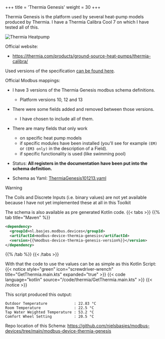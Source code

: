 +++
title = 'Thermia Genesis'
weight = 30
+++

Thermia Genesis is the platform used by several heat-pump models produced by Thermia.
I have a Thermia Calibra Cool 7 on which I have tested all of this.

![Thermia Heatpump](/ThermiaInverter.png?width=200px&lightbox=false)

Official website:
- https://thermia.com/products/ground-source-heat-pumps/thermia-calibra/

Used versions of the specification [can be found here](https://github.com/nielsbasjes/modbus-devices/tree/main/modbus-device-thermia-genesis/spec-official).

Official Modbus mappings:
- I have 3 versions of the Thermia Genesis modbus schema definitions.
  - Platform versions 10, 12 and 13
- There were some fields added and removed between those versions.
  - I have chosen to include all of them.
- There are many fields that only work 
  - on specific heat pump models
  - if specific modules have been installed (you'll see for example `(EM)` or `(EM3 only)` in the description of a Field).
  - if specific functionality is used (like swimming pool)

- Status: **All registers in the documentation have been put into the schema definition.**

- Schema as Yaml: [ThermiaGenesis101213.yaml](https://github.com/nielsbasjes/modbus-devices/blob/main/modbus-device-thermia-genesis/ThermiaGenesis101213.yaml)

> [!WARNING]
> The Coils and Discrete Inputs (i.e. binary values) are not yet available because I have not yet implemented these at all in this Toolkit

The schema is also available as pre generated Kotlin code.
{{< tabs >}}
{{% tab title="Maven" %}}
```xml
<dependency>
  <groupId>nl.basjes.modbus.devices</groupId>
  <artifactId>modbus-device-thermia-genesis</artifactId>
  <version>{{%modbus-device-thermia-genesis-version%}}</version>
</dependency>
```
{{% /tab %}}
{{< /tabs >}}

With that the code to use the values can be as simple as this Kotlin Script:
{{< notice style="green" icon="screwdriver-wrench" title="GetThermia.main.kts" expanded="true" >}}
{{< code language="kotlin" source="/code/thermia/GetThermia.main.kts" >}}
{{< /notice >}}

This script produced this output:

    Outdoor Temperature            : 22.83 °C
    Room Temperature               : 22.5 °C
    Tap Water Weighted Temperature : 53.2 °C
    Comfort Wheel Setting          : 20.5 °C


Repo location of this Schema: https://github.com/nielsbasjes/modbus-devices/tree/main/modbus-device-thermia-genesis


